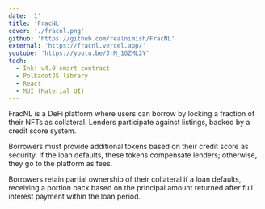 ```yaml
---
date: '1'
title: 'FracNL'
cover: './fracnl.png'
github: 'https://github.com/realnimish/FracNL'
external: 'https://fracnl.vercel.app/'
youtube: 'https://youtu.be/JrM_1GZML2Y'
tech:
  - Ink! v4.0 smart contract
  - PolkadotJS library
  - React
  - MUI (Material UI)
---
```


FracNL is a DeFi platform where users can borrow by locking a fraction of their NFTs as collateral. Lenders participate against listings, backed by a credit score system.

Borrowers must provide additional tokens based on their credit score as security. If the loan defaults, these tokens compensate lenders; otherwise, they go to the platform as fees.

Borrowers retain partial ownership of their collateral if a loan defaults, receiving a portion back based on the principal amount returned after full interest payment within the loan period.
